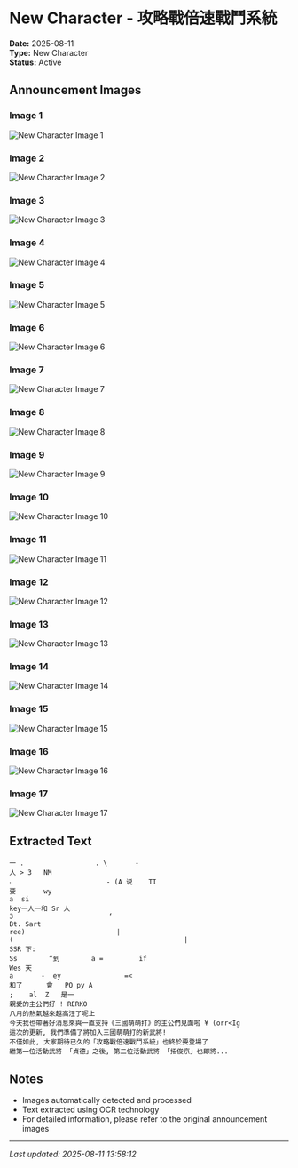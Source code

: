 # New Character - 攻略戰倍速戰鬥系統

**Date:** 2025-08-11  
**Type:** New Character  
**Status:** Active  

## Announcement Images

### Image 1
![New Character Image 1](images/00.jpg)

### Image 2
![New Character Image 2](images/01.jpg)

### Image 3
![New Character Image 3](images/02.jpg)

### Image 4
![New Character Image 4](images/03.jpg)

### Image 5
![New Character Image 5](images/04.jpg)

### Image 6
![New Character Image 6](images/05.jpg)

### Image 7
![New Character Image 7](images/06.jpg)

### Image 8
![New Character Image 8](images/07.jpg)

### Image 9
![New Character Image 9](images/08.jpg)

### Image 10
![New Character Image 10](images/09.jpg)

### Image 11
![New Character Image 11](images/10.jpg)

### Image 12
![New Character Image 12](images/11.jpg)

### Image 13
![New Character Image 13](images/12.jpg)

### Image 14
![New Character Image 14](images/13.jpg)

### Image 15
![New Character Image 15](images/14.jpg)

### Image 16
![New Character Image 16](images/528334883_1278077837662057_8056094483533173920_n.jpg)

### Image 17
![New Character Image 17](images/528481904_1203360848474084_5723608305655416187_n.jpg)

## Extracted Text

```
一 .                  . \       -
人 > 3   NM
‧                        - (A 说    TI
要       wy
a  si
key一人一和 Sr 人
3                        ‘
Bt. Sart
ree)                       |
(                                           |
SSR 下:
Ss        “到        a =         if
Wes 天
a       -  ey                =<
和了      會   PO py A
;    al  Z   是一
親愛的主公們好 ! RERKO
八月的熱氣越來越高汪了呢上
今天我也帶著好消息來與一直支持《三國萌萌打》的主公們見面啦 ¥ (orr<Ig
這次的更新, 我們準備了將加入三國萌萌打的新武將!
不僅如此, 大家期待已久的「攻略戰倍速戰鬥系統」也終於要登場了
繼第一位活動武將 「貞德」之後, 第二位活動武將 「拓俊京」也即將...
```

## Notes

- Images automatically detected and processed
- Text extracted using OCR technology
- For detailed information, please refer to the original announcement images

---

*Last updated: 2025-08-11 13:58:12*
